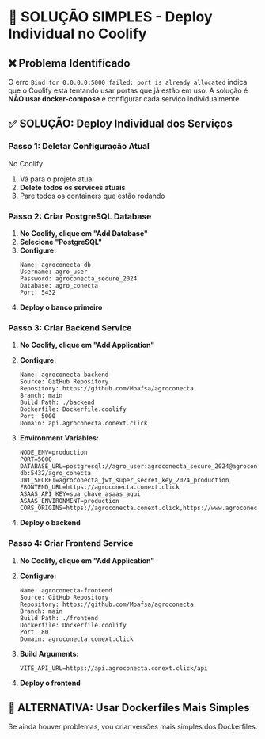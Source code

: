 # 🚨 SOLUÇÃO SIMPLES - Deploy Individual no Coolify

## ❌ Problema Identificado

O erro `Bind for 0.0.0.0:5000 failed: port is already allocated` indica que o Coolify está tentando usar portas que já estão em uso. A solução é **NÃO usar docker-compose** e configurar cada serviço individualmente.

## ✅ SOLUÇÃO: Deploy Individual dos Serviços

### Passo 1: Deletar Configuração Atual

No Coolify:
1. Vá para o projeto atual
2. **Delete todos os services atuais**
3. Pare todos os containers que estão rodando

### Passo 2: Criar PostgreSQL Database

1. **No Coolify, clique em "Add Database"**
2. **Selecione "PostgreSQL"**
3. **Configure:**
   ```
   Name: agroconecta-db
   Username: agro_user
   Password: agroconecta_secure_2024
   Database: agro_conecta
   Port: 5432
   ```
4. **Deploy o banco primeiro**

### Passo 3: Criar Backend Service

1. **No Coolify, clique em "Add Application"**
2. **Configure:**
   ```
   Name: agroconecta-backend
   Source: GitHub Repository
   Repository: https://github.com/Moafsa/agroconecta
   Branch: main
   Build Path: ./backend
   Dockerfile: Dockerfile.coolify
   Port: 5000
   Domain: api.agroconecta.conext.click
   ```

3. **Environment Variables:**
   ```env
   NODE_ENV=production
   PORT=5000
   DATABASE_URL=postgresql://agro_user:agroconecta_secure_2024@agroconecta-db:5432/agro_conecta
   JWT_SECRET=agroconecta_jwt_super_secret_key_2024_production
   FRONTEND_URL=https://agroconecta.conext.click
   ASAAS_API_KEY=sua_chave_asaas_aqui
   ASAAS_ENVIRONMENT=production
   CORS_ORIGINS=https://agroconecta.conext.click,https://www.agroconecta.conext.click
   ```

4. **Deploy o backend**

### Passo 4: Criar Frontend Service

1. **No Coolify, clique em "Add Application"**
2. **Configure:**
   ```
   Name: agroconecta-frontend
   Source: GitHub Repository
   Repository: https://github.com/Moafsa/agroconecta
   Branch: main
   Build Path: ./frontend
   Dockerfile: Dockerfile.coolify
   Port: 80
   Domain: agroconecta.conext.click
   ```

3. **Build Arguments:**
   ```
   VITE_API_URL=https://api.agroconecta.conext.click/api
   ```

4. **Deploy o frontend**

## 🔧 ALTERNATIVA: Usar Dockerfiles Mais Simples

Se ainda houver problemas, vou criar versões mais simples dos Dockerfiles.
